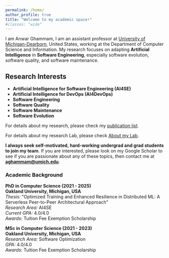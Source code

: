 ```yaml
---
permalink: /home/
author_profile: true
title: "Welcome to my academic space!"
#classes: "wide"
---
```


<script>
function toggleText(textIdToShow, textIdToHide) {
  var textToShow = document.getElementById(textIdToShow);
  var textToHide = document.getElementById(textIdToHide);
  
  if (textToShow.style.display === "none") {
    textToShow.style.display = "block";
  } else {
    textToShow.style.display = "none";
  }
  
  textToHide.style.display = "none";
}
</script>

I am Anwar Ghammam, I am an assistant professor at [University of Michigan-Dearborn](https://umdearborn.edu/), United States, working at the Department of Computer Science and Information. My research focuses on adapting **Artificial Intelligence** in **Software Engineering**, especially software evolution, software quality, and software maintenance.

## Research Interests
- **Artificial Intelligence for Software Engineering (AI4SE)**
- **Artificial Intelligence for DevOps (AI4DevOps)**
- **Software Engineering**
- **Software Quality**
- **Software Maintenance**
- **Software Evolution**

For details about my research, please check my [publication list](publications.md).

For details about my research Lab, please check [About my Lab](lab.md).

**I always seek self-motivated, hard-working undergrad and grad students to join my team**. If you are interested, please look on my Google Scholar to see if you are passionate about any of these topics, then contact me at **aghammam@umich.edu**.

### Academic Background

<i class="fa fa-graduation-cap"></i> **PhD in Computer Science (2021 - 2025)**  
**Oakland University, Michigan, USA**  
*Thesis:* "Optimized Training and Enhanced Resilience in Distributed ML: A Serverless Peer-to-Peer Architectural Approach"  
*Research Area:* AI4SE  
*Current GPA:* 4.0/4.0  
*Awards:* Tuition Fee Exemption Scholarship  

<i class="fa fa-graduation-cap"></i> **MSc in Computer Science (2021 - 2023)**  
**Oakland University, Michigan, USA**   
*Research Area:* Software Optimization  
*GPA:* 4.0/4.0  
*Awards:* Tuition Fee Exemption Scholarship  
